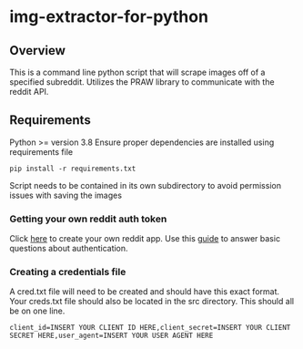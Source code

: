 # img-extractor-for-python
## Overview
This is a command line python script that will scrape images off of a specified subreddit. Utilizes the PRAW library to communicate with the reddit API.
## Requirements
Python >= version 3.8
Ensure proper dependencies are installed using requirements file  
```
pip install -r requirements.txt
``` 
Script needs to be contained in its own subdirectory to avoid permission issues with saving the images
### Getting your own reddit auth token
Click [here](https://www.reddit.com/prefs/apps/) to create your own reddit app.  Use this [guide](https://github.com/reddit-archive/reddit/wiki/OAuth2-Quick-Start-Example#first-steps) to answer basic questions about authentication.
### Creating a credentials file
A cred.txt file will need to be created and should have this exact format. Your creds.txt file should also be located in the src directory. This should all be on one line. 
```
client_id=INSERT YOUR CLIENT ID HERE,client_secret=INSERT YOUR CLIENT SECRET HERE,user_agent=INSERT YOUR USER AGENT HERE
``` 

